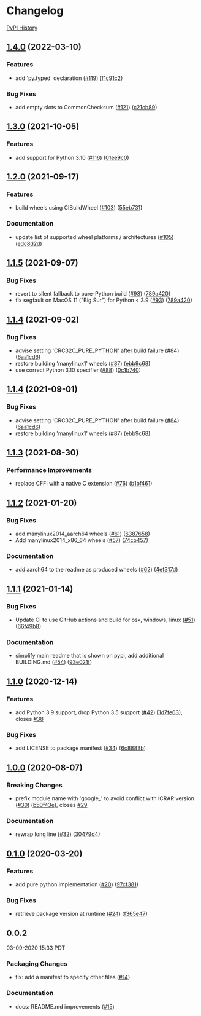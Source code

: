 # Changelog

[PyPI History][1]

[1]: https://pypi.org/project/google-crc32c/#history

## [1.4.0](https://github.com/googleapis/python-crc32c/compare/v1.3.0...v1.4.0) (2022-03-10)


### Features

* add 'py.typed' declaration ([#119](https://github.com/googleapis/python-crc32c/issues/119)) ([f1c91c2](https://github.com/googleapis/python-crc32c/commit/f1c91c277f1baac2ca8d60dd1e45361551ad3140))


### Bug Fixes

* add empty slots to CommonChecksum ([#121](https://github.com/googleapis/python-crc32c/issues/121)) ([c21cb89](https://github.com/googleapis/python-crc32c/commit/c21cb8923728801d732c11f6531a2415a1e5cd3f))

## [1.3.0](https://www.github.com/googleapis/python-crc32c/compare/v1.2.0...v1.3.0) (2021-10-05)


### Features

* add support for Python 3.10 ([#116](https://www.github.com/googleapis/python-crc32c/issues/116)) ([01ee9c0](https://www.github.com/googleapis/python-crc32c/commit/01ee9c0b4d6a992ddcf1fbbeaaea9d107c972b74))

## [1.2.0](https://www.github.com/googleapis/python-crc32c/compare/v1.1.5...v1.2.0) (2021-09-17)


### Features

* build wheels using CIBuildWheel ([#103](https://www.github.com/googleapis/python-crc32c/issues/103)) ([55eb731](https://www.github.com/googleapis/python-crc32c/commit/55eb7310b0a0f424da33f4b6d3b4b50e02c323eb))


### Documentation

* update list of supported wheel platforms / architectures ([#105](https://www.github.com/googleapis/python-crc32c/issues/105)) ([edc8d2d](https://www.github.com/googleapis/python-crc32c/commit/edc8d2dbe643f0c2bf1180f855e1585b0e81bdba))

## [1.1.5](https://www.github.com/googleapis/python-crc32c/compare/v1.1.4...v1.1.5) (2021-09-07)


### Bug Fixes

* revert to silent fallback to pure-Python build ([#93](https://www.github.com/googleapis/python-crc32c/issues/93)) ([789a420](https://www.github.com/googleapis/python-crc32c/commit/789a4203648d1b43f060332510177cf3867f82c4))
* fix segfault on MacOS 11 ("Big Sur") for Python < 3.9 ([#93](https://www.github.com/googleapis/python-crc32c/issues/93)) ([789a420](https://www.github.com/googleapis/python-crc32c/commit/789a4203648d1b43f060332510177cf3867f82c4))

## [1.1.4](https://www.github.com/googleapis/python-crc32c/compare/v1.1.4...v1.1.4) (2021-09-02)


### Bug Fixes

* advise setting 'CRC32C_PURE_PYTHON' after build failure ([#84](https://www.github.com/googleapis/python-crc32c/issues/84)) ([6aa1cd6](https://www.github.com/googleapis/python-crc32c/commit/6aa1cd69376b57fbc9bc2c470ed63a270279623d))
* restore building 'manylinux1' wheels ([#87](https://www.github.com/googleapis/python-crc32c/issues/87)) ([ebb9c68](https://www.github.com/googleapis/python-crc32c/commit/ebb9c68aca66e6b89d832e9e237679ac8b9ad344))
* use correct Python 3.10 specifier ([#88](https://www.github.com/googleapis/python-crc32c/issues/88)) ([0c1b740](https://www.github.com/googleapis/python-crc32c/commit/0c1b740c195caed8ac1e67fc38d87073223a6b3d))

## [1.1.4](https://www.github.com/googleapis/python-crc32c/compare/v1.1.3...v1.1.4) (2021-09-01)


### Bug Fixes

* advise setting 'CRC32C_PURE_PYTHON' after build failure ([#84](https://www.github.com/googleapis/python-crc32c/issues/84)) ([6aa1cd6](https://www.github.com/googleapis/python-crc32c/commit/6aa1cd69376b57fbc9bc2c470ed63a270279623d))
* restore building 'manylinux1' wheels ([#87](https://www.github.com/googleapis/python-crc32c/issues/87)) ([ebb9c68](https://www.github.com/googleapis/python-crc32c/commit/ebb9c68aca66e6b89d832e9e237679ac8b9ad344))

## [1.1.3](https://www.github.com/googleapis/python-crc32c/compare/v1.1.2...v1.1.3) (2021-08-30)


### Performance Improvements

* replace CFFI with a native C extension ([#76](https://www.github.com/googleapis/python-crc32c/issues/76)) ([b1bf461](https://www.github.com/googleapis/python-crc32c/commit/b1bf461cc0539962ac16a62860cae3cd2384cb4f))

## [1.1.2](https://www.github.com/googleapis/python-crc32c/compare/v1.1.1...v1.1.2) (2021-01-20)


### Bug Fixes

* add manylinux2014_aarch64 wheels ([#61](https://www.github.com/googleapis/python-crc32c/issues/61)) ([6387658](https://www.github.com/googleapis/python-crc32c/commit/63876582aec715100f61581657f9d994a1ace1bc))
* Add manylinux2014_x86_64 wheels ([#57](https://www.github.com/googleapis/python-crc32c/issues/57)) ([74cb457](https://www.github.com/googleapis/python-crc32c/commit/74cb457255a81d0aa5bee16425675140ed637410))


### Documentation

* add aarch64 to the readme as produced wheels ([#62](https://www.github.com/googleapis/python-crc32c/issues/62)) ([4ef317d](https://www.github.com/googleapis/python-crc32c/commit/4ef317d0efcd654842d17e03749b801303c8bc30))

## [1.1.1](https://www.github.com/googleapis/python-crc32c/compare/v1.1.0...v1.1.1) (2021-01-14)


### Bug Fixes

* Update CI to use GitHub actions and build for osx, windows, linux ([#51](https://www.github.com/googleapis/python-crc32c/issues/51)) ([66f49b8](https://www.github.com/googleapis/python-crc32c/commit/66f49b889ad66f7ecd5d6aeaf840f2c8f2ac131e))


### Documentation

* simplify main readme that is shown on pypi, add additional BUILDING.md ([#54](https://www.github.com/googleapis/python-crc32c/issues/54)) ([93e021f](https://www.github.com/googleapis/python-crc32c/commit/93e021fe8bc55fb046317b884ca21cb75e131e4f))

## [1.1.0](https://www.github.com/googleapis/python-crc32c/compare/v0.1.1...v1.1.0) (2020-12-14)


### Features

* add Python 3.9 support, drop Python 3.5 support ([#42](https://www.github.com/googleapis/python-crc32c/issues/42)) ([1d7fe63](https://www.github.com/googleapis/python-crc32c/commit/1d7fe6338fbcb0e74245f84c2034ac5371f7782a)), closes [#38](https://www.github.com/googleapis/python-crc32c/issues/38)


### Bug Fixes

* add LICENSE to package manifest ([#34](https://www.github.com/googleapis/python-crc32c/issues/34)) ([6c8883b](https://www.github.com/googleapis/python-crc32c/commit/6c8883b2c41aaa6f0dd5991896ad58e73f516182))

## [1.0.0](https://www.github.com/googleapis/python-crc32c/compare/v0.1.0...v1.0.0) (2020-08-07)

### Breaking Changes
* prefix module name with 'google_' to avoid conflict with ICRAR version ([#30](https://www.github.com/googleapis/python-crc32c/issues/30)) ([b50f43e](https://www.github.com/googleapis/python-crc32c/commit/b50f43e7bc40d91ccdade9ccc577a93c0ed05f3a)), closes [#29](https://www.github.com/googleapis/python-crc32c/issues/29)

### Documentation

* rewrap long line ([#32](https://www.github.com/googleapis/python-crc32c/issues/32)) ([30479d4](https://www.github.com/googleapis/python-crc32c/commit/30479d41997a09115aa0152b39ffef09bc97b13a))

## [0.1.0](https://www.github.com/googleapis/python-crc32c/compare/v0.0.2...v0.1.0) (2020-03-20)


### Features

* add pure python implementation ([#20](https://www.github.com/googleapis/python-crc32c/issues/20)) ([97cf381](https://www.github.com/googleapis/python-crc32c/commit/97cf3819035486628b2dcc2ad03e3b427fbf8046))


### Bug Fixes

* retrieve package version at runtime ([#24](https://www.github.com/googleapis/python-crc32c/issues/24)) ([f365e47](https://www.github.com/googleapis/python-crc32c/commit/f365e471c9ae90238ded65456635ccdb6cd33ca2))

## 0.0.2

03-09-2020 15:33 PDT


### Packaging Changes
- fix: add a manifest to specify other files ([#14](https://github.com/googleapis/python-crc32c/pull/14))

### Documentation
- docs: README.md improvements ([#15](https://github.com/googleapis/python-crc32c/pull/15))

